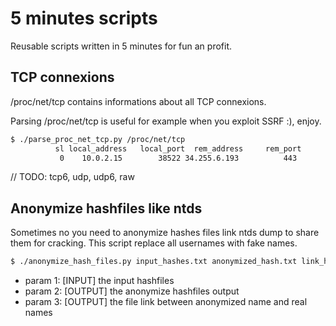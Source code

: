 # 5 minutes scripts
Reusable scripts written in 5 minutes for fun an profit.

## TCP connexions

/proc/net/tcp contains informations about all TCP connexions.

Parsing /proc/net/tcp is useful for example when you exploit SSRF :), enjoy.

```sh
$ ./parse_proc_net_tcp.py /proc/net/tcp
          sl local_address   local_port  rem_address     rem_port           st     tx_queue     rx_queue           tr      tm_when     retrnsmt          uid      timeout        inode 
           0    10.0.2.15        38522 34.255.6.193          443           01     00000000     00000000           02     000086EB     00000000            0            0        63871 

```
// TODO: tcp6, udp, udp6, raw

## Anonymize hashfiles like ntds
Sometimes no you need to anonymize hashes files link ntds dump to share them for cracking. This script replace all usernames with fake names.

```sh
$ ./anonymize_hash_files.py input_hashes.txt anonymized_hash.txt link_hashes.txt
```
* param 1: [INPUT] the input hashfiles
* param 2: [OUTPUT] the anonymize hashfiles output
* param 3: [OUTPUT] the file link between anonymized name and real names
